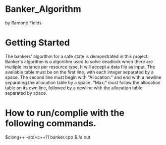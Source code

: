 # Banker_Algorithm
by Ramone Fields

# Getting Started

The bankers' algorithm for a safe state is demonstrated in this project. Banker's algorithm is a algorithm used to solve deadlock when there are multiple instance per resource type. It will accept a data file as input. The available table must be on the first line, with each integer separated by a space. The second line must begin with "Allocation:" and end with a newline separating the allocation table by a space. "Max:" must follow the allocation table on its own line, followed by a newline with the allocation table separated by space.

# How to run/complie with the following commands. 
$clang++ -std=c++11 banker.cpp
$./a.out 
